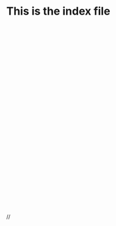  <link rel="stylesheet" href="https://unpkg.com/leaflet@1.3.3/dist/leaflet.css"
   integrity="sha512-Rksm5RenBEKSKFjgI3a41vrjkw4EVPlJ3+OiI65vTjIdo9brlAacEuKOiQ5OFh7cOI1bkDwLqdLw3Zg0cRJAAQ=="
   crossorigin=""/>
   

# This is the index file

 <div id="mapid"></div>

<style>
#mapid {height: 180px; }
</style>


 <!-- Make sure you put this AFTER Leaflet's CSS -->
<script src='https://api.tiles.mapbox.com/mapbox-gl-js/v0.47.0/mapbox-gl.js'></script>
<link href='https://api.tiles.mapbox.com/mapbox-gl-js/v0.47.0/mapbox-gl.css' rel='stylesheet' />


<div id='map' style='width: 400px; height: 300px;'></div>
<script>
mapboxgl.accessToken = 'pk.eyJ1Ijoicm9iZXJ0bHJlYWQiLCJhIjoiY2prcHdhbHFnMGpnbDNwbG12ZTFxNnRnOSJ9.1ilsD8zwoacBHbbeP0JLpQ';
var map = new mapboxgl.Map({
    container: 'map',
    style: 'mapbox://styles/mapbox/streets-v9'
});
</script>


// <script>
// var mymap = L.map('mapid').setView([51.505, -0.09], 13);

// // // pk.eyJ1Ijoicm9iZXJ0bHJlYWQiLCJhIjoiY2lvcTkyejZtMDAxdHUzbTB0Z3R5MmIxZyJ9.wabsdiW8W9nY-48LRiclmw


// // L.tileLayer('https://api.tiles.mapbox.com/v4/{id}/{z}/{x}/{y}.png?access_token={pk.eyJ1Ijoicm9iZXJ0bHJlYWQiLCJhIjoiY2prcHdhbHFnMGpnbDNwbG12ZTFxNnRnOSJ9.1ilsD8zwoacBHbbeP0JLpQ}', {
// //     attribution: 'Map data &copy; <a href="https://www.openstreetmap.org/">OpenStreetMap</a> contributors, <a href="https://creativecommons.org/licenses/by-sa/2.0/">CC-BY-SA</a>, Imagery © <a href="https://www.mapbox.com/">Mapbox</a>',
// //     maxZoom: 18,
// //     id: 'mapbox.streets',
// //     accessToken: 'your.mapbox.access.token'
// // }).addTo(mymap);


// var map = L.map('mapid', {
//   'center': [0, 0],
//   'zoom': 0
// });

// var tileLayer = L.tileLayer('https://{s}.tiles.mapbox.com/v4/{mapId}/{z}/{x}/{y}.png?access_token={token}', {
//     attribution: 'Map data &copy; <a href="http://openstreetmap.org">OpenStreetMap</a> contributors, <a href="http://creativecommons.org/licenses/by-sa/2.0/">CC-BY-SA</a>, Imagery © <a href="http://mapbox.com">Mapbox</a>',
//     subdomains: ['a','b','c','d'],
//     mapId: 'rakshak.l937n12c',
//     token: 'pk.eyJ1IjoicmFrc2hhayIsImEiOiJ5cHhqeHlRIn0.Vi87VjI1cKbl1lhOn95Lpw'
// });

// tileLayer.addTo(map);
// </script>
